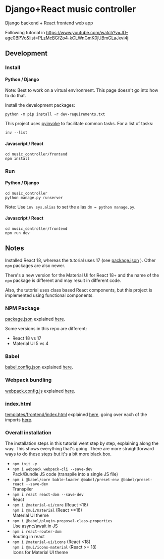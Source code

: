 # Django+React music controller
Django backend + React frontend web app

Following tutorial in
https://www.youtube.com/watch?v=JD-age0BPVo&list=PLzMcBGfZo4-kCLWnGmK0jUBmGLaJxvi4j

## Development
### Install
#### Python / Django
Note: Best to work on a virtual environment.
This page doesn't go into how to do that.

Install the development packages:
```
python -m pip install -r dev-requirements.txt
```

This project uses [pyinvoke](https://www.pyinvoke.org/) to facilitate common tasks.
For a list of tasks:
```
inv --list
```

#### Javascript / React
```
cd music_controller/frontend
npm install
```

### Run
#### Python / Django
```
cd music_controller
python manage.py runserver
```
Note: Use `inv sys.alias` to set the alias `dm = python manage.py`.

#### Javascript / React
```
cd music_controller/frontend
npm run dev
```

## Notes
Installed React 18, whereas the tutorial uses 17 (see
[package.json](https://github.com/techwithtim/Music-Controller-Web-App-Tutorial/blob/main/Tutorial%201%20-%204/frontend/package.json)
). Other `npm` packages are also newer.

There's a new version for the Material UI for React 18+ and the name of the `npm` package is different and may result
in different code.

Also, the tutorial uses class based React components, but this project is implemented using
functional components.

### NPM Package
[package.json](https://github.com/techwithtim/Music-Controller-Web-App-Tutorial/blob/main/Tutorial%201%20-%204/frontend/package.json)
explained [here](https://youtu.be/6c2NqDyxppU?t=733).

Some versions in this repo are different:
* React 18 vs 17
* Material UI 5 vs 4

### Babel
[babel.config.json](https://github.com/techwithtim/Music-Controller-Web-App-Tutorial/blob/main/Tutorial%201%20-%204/frontend/babel.config.json)
explained [here](https://youtu.be/6c2NqDyxppU?t=542).

### Webpack bundling
[webpack.config.js](https://github.com/techwithtim/Music-Controller-Web-App-Tutorial/blob/main/Tutorial%201%20-%204/frontend/webpack.config.js)
explained [here](https://youtu.be/6c2NqDyxppU?t=605).

### index.html
[templates/frontend/index.html](https://github.com/techwithtim/Music-Controller-Web-App-Tutorial/blob/main/Tutorial%201%20-%204/frontend/templates/frontend/index.html)
explained [here](https://youtu.be/6c2NqDyxppU?t=876), going over each of the imports
[here](https://youtu.be/6c2NqDyxppU?t=974).

### Overall installation
The installation steps in this tutorial went step by step, explaining along the way. This shows
everything that's going. There are more straightforward ways to do these steps but it's a bit more
black box.

* `npm init -y`
* `npm i webpack webpack-cli --save-dev`  
  Pack/Bundle JS code (transpile into a single JS file)
* `npm i @babel/core bable-loader @babel/preset-env @babel/preset-react --save-dev`  
  Transpiler
* `npm i react react-dom --save-dev`  
  React
* `npm i @material-ui/core` (React <18)  
  `npm i @mui/material` (React >=18)  
  Material UI theme
* `npm i @babel/plugin-proposal-class-properties`  
  Use async/await in JS
* `npm i react-router-dom`  
  Routing in react
* `npm i @material-ui/icons` (React <18)  
  `npm i @mui/icons-material` (React >= 18)  
  Icons for Material UI theme
